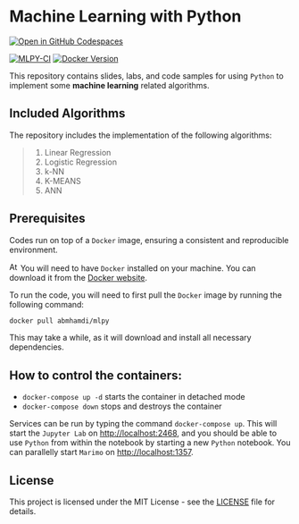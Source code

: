 # Machine Learning with Python

[![Open in GitHub Codespaces](https://github.com/codespaces/badge.svg)](https://github.com/codespaces/new?hide_repo_select=true&ref=main&skip_quickstart=true&machine=standardLinux32gb&repo=537615866&devcontainer_path=.devcontainer%2Fdevcontainer.json&geo=EuropeWest)

[![MLPY-CI](https://github.com/a-mhamdi/mlpy/actions/workflows/mlpy.yml/badge.svg)](https://github.com/a-mhamdi/mlpy/actions/workflows/mlpy.yml)
[![Docker Version](https://img.shields.io/docker/v/abmhamdi/mlpy?sort=semver)](https://hub.docker.com/r/abmhamdi/mlpy)

This repository contains slides, labs, and code samples for using `Python` to implement some **machine learning** related algorithms. 

## Included Algorithms
The repository includes the implementation of the following algorithms:
>1. Linear Regression
>1. Logistic Regression
>1. k-NN
>1. K-MEANS
>1. ANN

## Prerequisites

Codes run on top of a `Docker` image, ensuring a consistent and reproducible environment. 

<img src="https://raw.githubusercontent.com/a-mhamdi/mlpy/main/Attention.svg" alt="Attention" width="16"/> You will need to have `Docker` installed on your machine. You can download it from the [Docker website](https://hub.docker.com).

To run the code, you will need to first pull the `Docker` image by running the following command:

```zsh
docker pull abmhamdi/mlpy
```

This may take a while, as it will download and install all necessary dependencies.

## How to control the containers:

* ```docker-compose up -d``` starts the container in detached mode
* ```docker-compose down``` stops and destroys the container

Services can be run by typing the command `docker-compose up`. This will start the `Jupyter Lab` on [http://localhost:2468](http://localhost:2468), and you should be able to use `Python` from within the notebook by starting a new `Python` notebook. You can parallelly start `Marimo` on [http://localhost:1357](http://localhost:1357).

## License
This project is licensed under the MIT License - see the [LICENSE](https://raw.githubusercontent.com/a-mhamdi/mlpy/refs/heads/main/LICENSE) file for details.
